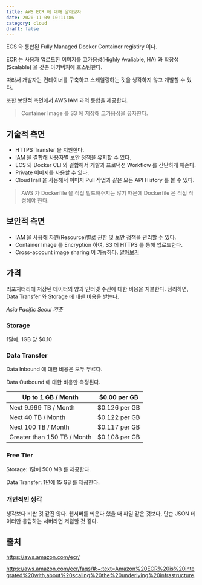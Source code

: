 ```yaml
---
title: AWS ECR 에 대해 알아보자
date: 2020-11-09 10:11:86
category: cloud
draft: false
---
```


ECS 와 통합된 Fully Managed Docker Container registiry 이다.

ECR 는 사용자 업로드한 이미지를 고가용성(Highly Avaliable, HA) 과 확장성(Scalable) 을 갖춘 아키텍처에 호스팅한다.

따라서 개발자는 컨테이너를 구축하고 스케일링하는 것을 생각하지 않고 개발할 수 있다.

또한 보안적 측면에서 AWS IAM 과의 통합을 제공한다.

> Container Image 를 S3 에 저장해 고가용성을 유자한다.

## 기술적 측면

- HTTPS Transfer 을 지원한다.
- IAM 을 결합해 사용자별 보안 정책을 유지할 수 있다.
- ECS 와 Docker CLI 와 결합해서 개발과 프로덕션 Workflow 를 간단하게 해준다.
- Private 이미지를 사용할 수 있다.
- CloudTrail 을 사용해서 이미지 Pull 작업과 같은 모든 API History 를 볼 수 있다.

> AWS 가 Dockerfile 을 직접 빌드해주지는 않기 때문에 Dockerfile 은 직접 작성해야 한다.

## 보안적 측면

- IAM 을 사용해 자원(Resource)별로 권한 및 보안 정책을 관리할 수 있다.
- Container Image 를 Encryption 하여, S3 에 HTTPS 릍 통해 업로드한다.
- Cross-account image sharing 이 가능하다. [알아보기](https://docs.aws.amazon.com/AmazonECR/latest/userguide/what-is-ecr.html)

## 가격

리포지터리에 저장된 데이터의 양과 인터넷 수신에 대한 비용을 지불한다. 정리하면, Data Transfer 와 Storage 에 대한 비용을 받는다.

_Asia Pacific Seoul 기준_

### Storage

1달에, 1GB 당 \$0.10

### Data Transfer

Data Inbound 에 대한 비용은 모두 무료다.

Data Outbound 에 대한 비용만 측정된다.

| Up to 1 GB / Month          | \$0.00 per GB  |
| --------------------------- | :------------: |
| Next 9.999 TB / Month       | \$0.126 per GB |
| Next 40 TB / Month          | \$0.122 per GB |
| Next 100 TB / Month         | \$0.117 per GB |
| Greater than 150 TB / Month | \$0.108 per GB |

### Free Tier

Storage: 1달에 500 MB 를 제공한다.

Data Transfer: 1년에 15 GB 를 제공한다.

### 개인적인 생각

생각보다 비싼 것 같진 않다. 웹서버를 띄운다 했을 때 파일 같은 것보다, 단순 JSON 데이터만 응답하는 서버라면 저렴할 것 같다.

## 출처

https://aws.amazon.com/ecr/

https://aws.amazon.com/ecr/faqs/#:~:text=Amazon%20ECR%20is%20integrated%20with,about%20scaling%20the%20underlying%20infrastructure.
